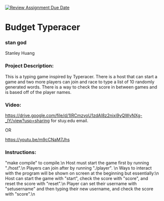 [![Review Assignment Due Date](https://classroom.github.com/assets/deadline-readme-button-22041afd0340ce965d47ae6ef1cefeee28c7c493a6346c4f15d667ab976d596c.svg)](https://classroom.github.com/a/Vh67aNdh)
# Budget Typeracer

### stan god

Stanley Huang
       
### Project Description:

This is a typing game inspired by Typeracer. There is a host that can start a game and two more players can join and race to type a list of 10 randomly generated words. There is a way to check the score in between games and is based off of the player names.

### Video:
https://drive.google.com/file/d/1IRCmzvoU1zdAl8z2nixi9yQWyNXg-_IY/view?usp=sharing
for stuy.edu email.

OR

https://youtu.be/m9cCNaM7Jhs

### Instructions:

"make compile" to compile.\n
Host must start the game first by running "./host".\n
Players can join after by running "./player".
\n
Ways to interact with the program will be shown on screen at the beginning but essentially:\n
Host can start the game with "start", check the score with "score", and reset the score with "reset".\n
Player can set their username with "setusername" and then typing their new username, and check the score with "score".\n

